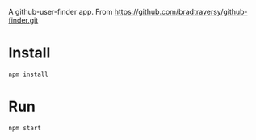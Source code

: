 A github-user-finder app. From https://github.com/bradtraversy/github-finder.git

# Install
`npm install`

# Run
`npm start`